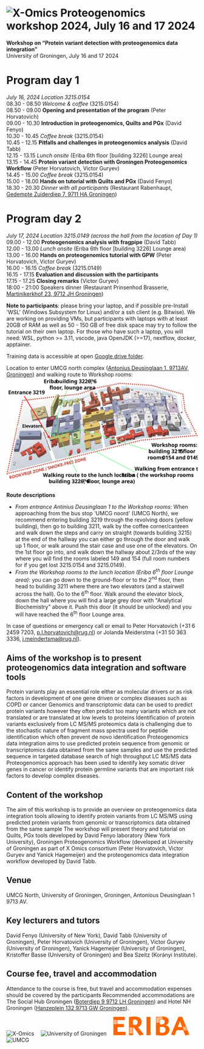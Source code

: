 # <img src="https://www.health-ri.nl/sites/healthri/files/styles/header_service/public/2020-02/xomicslogo.png.JPG?itok=Eqij9eRy" width="80" title="X-Omics"> Proteogenomics workshop 2024, July 16 and 17 2024
**Workshop on “Protein variant detection with proteogenomics data integration”**<br>
University of Groningen, July 16 and 17 2024

# Program day 1
*July 16, 2024 Location 3215.0154* <br>
08.30 - 08.50 *Welcome & coffee* (3215.0154)<br> 
08.50 - 09.00 **Opening and presentation of the program** (Peter Horvatovich)<br>
09.00 - 10.30 **Introduction in proteogenomics, Quilts and PGx** (David Fenyo)<br>
10.30 - 10.45 *Coffee break* (3215.0154)<br>
10.45 - 12.15 **Pitfalls and challenges in proteogenomics analysis** (David Tabb)<br>
12.15 - 13.15 *Lunch onsite* (Eriba 6th floor [building 3226] Lounge area)<br>
13.15 - 14.45 **Protein variant detection with Groningen Proteogenomics Workflow** (Peter Horvatovich, Victor Guryev)<br>
14.45 - 15.00 *Coffee break* (3215.0154)<br>
15.00 - 18.00 **Hands on tutorial with Quilts and PGx** (David Fenyo)<br>
18.30 - 20.30 *Dinner with all participants* (Restaurant Rabenhaupt, [Gedempte Zuiderdiep 7, 9711 HA Groningen](https://www.google.com/maps/place/Rabenhaupt+%7C+Ontzettende+Held+In+Eten+En+Drinken!/@53.215863,6.570315,17z/data=!3m1!4b1!4m6!3m5!1s0x47c9cd5697e9b26b:0x3bdc65f3c8ad3f88!8m2!3d53.215863!4d6.570315!16s%2Fg%2F11c53bkz_s?entry=ttu))<br>

# Program day 2
*July 17, 2024 Location 3215.0149 (across the hall from the location of Day 1)* <br>
09.00 - 12.00 **Proteogenomics analysis with fragpipe** (David Tabb)<br>
12.00 - 13.00 *Lunch onsite* (Eriba 6th floor [building 3226] Lounge area)<br>
13.00 - 16.00 **Hands on proteogenomics tutorial with GPW** (Peter Horvatovich, Victor Guryev)<br>
16.00 - 16.15 *Coffee break* (3215.0149)<br>
16.15 - 17.15 **Evaluation and discussion with the participants**<br>
17.15 - 17.25 **Closing remarks** (Victor Guryev)<br>
18:00 - 21:00 Speakers dinner (Restaurant Prinsenhod Brasserie, [Martinikerkhof 23, 9712 JH Groningen](https://www.google.com/maps/place/Brasserie+Prinsenhof/@53.2209054,6.5690646,17z/data=!3m1!4b1!4m6!3m5!1s0x47c9cdebdb5de437:0x27931600f7eb6b0c!8m2!3d53.2209054!4d6.5690646!16s%2Fg%2F11fnqk813b?entry=ttu))

**Note to participants**: please bring your laptop, and if possible pre-Install 'WSL' (Windows Subsystem for Linux) and/or a ssh client (e.g. Bitwise). We are working on providing VMs, but participants with laptops with at least 20GB of RAM as well as 50 - 150 GB of free disk space may try to follow the tutorial on their own laptop. For those who have such a laptop, you will need: WSL, python >= 3.11, vscode, java OpenJDK (>=17), nextflow, docker, apptainer.

Training data is accessible at open [Google drive folder](https://drive.google.com/drive/u/0/folders/1HqoZoEH5d1pY8_VrVinobYWWcvZ3RqP2).

Location to enter UMCG north complex ([Antonius Deusinglaan 1, 9713AV, Groningen](https://www.google.com/maps/place/UMCG%2FMedische+Faculteit/@53.2241551,6.5703908,97m/data=!3m1!1e3!4m6!3m5!1s0x47c9cd8b194078a9:0x999e4ca859cf64ff!8m2!3d53.2241143!4d6.5706481!16s%2Fg%2F11vctwm6ws?entry=ttu)) and walking route to Workshop rooms:
<img src="images/location.svg" width="750">

**Route descriptions**<br>
* *From entrance Antinius Deusinglaan 1 to the Workshop rooms*: When approaching from the bus stop 'UMCG noord' (UMCG North), we recommend entering building 3219 through the revolving doors (yellow building), then go to building 3211, walk by the coffee corner/canteen and walk down the steps and carry on straight (towards building 3215) at the end of the hallway you can either go through the door and walk up 1 floor, or walk around the stair case and use one of the elevators. On the 1st floor go into, and walk down the hallway about 2/3rds of the way where you will find the rooms labeled 149 and 154 (full room numbers for if you get lost 3215.0154 and 3215.0149).
* *From the Workshop rooms to the lunch location (Eriba 6<sup>th</sup> floor Lounge area)*: you can go down to the ground-floor or to the 2<sup>nd</sup> floor, then head to building 3211 where there are two elevators (and a stairwell across the hall). Go to the 6<sup>th</sup> floor. Walk around the elevator block, down the hall where you will find a large grey door with "Analytical Biochemistry" above it. Push this door (it should be unlocked) and you will have reached the 6<sup>th</sup> floor Lounge area.

In case of questions or emergency call or email to Peter Horvatovich (+31 6 2459 7203, p.l.horvatovich@rug.nl) or Jolanda Meiderstma (+31 50 363 3336, j.meindertsma@rug.nl).

## Aims of the workshop is to present proteogenomics data integration and software tools
Protein variants play an essential role either as molecular drivers or as risk factors in development of one gene driven or complex diseases such as COPD or cancer Genomics and transcriptomic data can be used to predict protein variants however they often predict too many variants which are not translated or are translated at low levels to proteins Identification of protein variants exclusively from LC MS/MS proteomics data is challenging due to the stochastic nature of fragment mass spectra used for peptide identification which often prevent de novo identification Proteogenomics data integration aims to use predicted protein sequence from genomic or transcriptomics data obtained from the same samples and use the predicted sequence in targeted database search of high throughput LC MS/MS data Proteogenomics approach has been used to identify key somatic driver genes in cancer or identify protein germline variants that are important risk factors to develop complex diseases.

## Content of the workshop
The aim of this workshop is to provide an overview on proteogenomics data integration tools allowing to identify protein variants from LC MS/MS using predicted protein variants from genomic or transcriptomics data obtained from the same sample The workshop will present theory and tutorial on Quilts, PGx tools developed by David Fenyo laboratory (New York University), Groningen Proteogenomics Workflow (developed at University of Groningen as part of X Omics consortium (Peter Horvatovich, Victor Guryev and Yanick Hagemeijer) and the proteogenomics data integration workflow developed by David Tabb.

## Venue
UMCG North, University of Groningen, Groningen, Antonious Deusinglaan 1 9713 AV.

## Key lecturers and tutors
David Fenyo (University of New York), David Tabb (University of Groningen), Peter Horvatovich (University of Groningen), Victor Guryev (University of Groningen), Yanick Hagemeijer (University of Groningen), Kristoffer Basse (University of Groningen) and Bea Szeitz (Korányi Institute).

## Course fee, travel and accommodation
Attendance to the course is free, but travel and accommodation expenses should be covered by the participants Recommended accommodations are The Social Hub Groningen ([Boterdiep 9 9712 LH Groningen](https://www.thesocialhub.co/groningen/?utm_source=googlemybusiness&utm_medium=organic&y_source=1_Mjc4NzI2MDUtNzE1LWxvY2F0aW9uLndlYnNpdGU%3D)) and
Hotel NH Groningen ([Hanzeplein 132 9713 GW Groningen](https://www.nh-hotels.com/en/hotel/nh-groningen?utm_campaign=local-gmb&utm_medium=organic_search&utm_source=google_gmb)).

<img src="https://www.health-ri.nl/sites/healthri/files/styles/header_service/public/2020-02/xomicslogo.png.JPG?itok=Eqij9eRy" width="200" title="X-Omics"/>&emsp;
<img src="https://www.rug.nl/about-ug/practical-matters/huisstijl/logobank-new/corporatelogo/corporatelogorood/rugr_logonl_rood_rgb.png" width="250" title="University of Groningen"/>&emsp;
<img src="images/Eriba.jpg" width="200" title="ERIBA"/>&emsp;
<img src="https://groeidocument.nl/cms/wp-content/uploads/2017/05/logo-umcg.png" width="160" title="UMCG"/>
